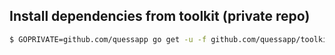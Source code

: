 ## Install dependencies from toolkit (private repo)

```bash
$ GOPRIVATE=github.com/quessapp go get -u -f github.com/quessapp/toolkit
```

